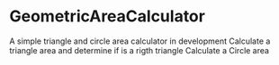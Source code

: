 # GeometricAreaCalculator
A simple triangle and circle area calculator in development
Calculate a triangle area and determine if is a rigth triangle
Calculate a Circle area
